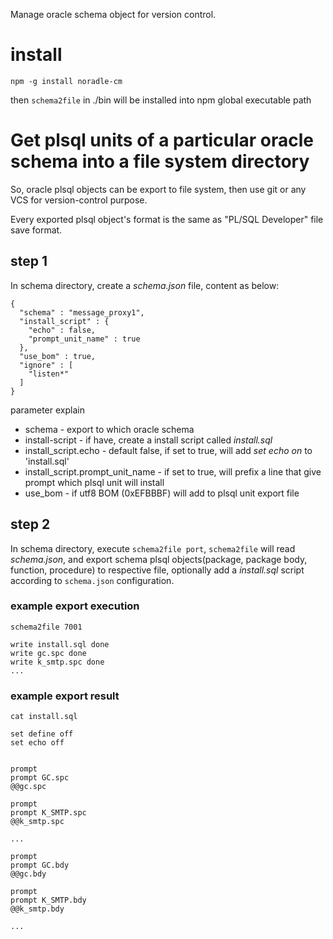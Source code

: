   Manage oracle schema object for version control.

# install

`npm -g install noradle-cm`

then `schema2file` in ./bin will be installed into npm global executable path

# Get plsql units of a particular oracle schema into a file system directory

  So, oracle plsql objects can be export to file system, then use git or any VCS for version-control purpose.

  Every exported plsql object's format is the same as "PL/SQL Developer" file save format.

## step 1
  In schema directory, create a *schema.json* file, content as below:

```
{
  "schema" : "message_proxy1",
  "install_script" : {
    "echo" : false,
    "prompt_unit_name" : true
  },
  "use_bom" : true,
  "ignore" : [
    "listen*"
  ]
}
```

parameter explain

* schema - export to which oracle schema
* install-script - if have, create a install script called *install.sql*
* install_script.echo - default false, if set to true, will add *set echo on* to 'install.sql'
* install_script.prompt_unit_name - if set to true, will prefix a line that give prompt which plsql unit will install
* use_bom - if utf8 BOM (0xEFBBBF) will add to plsql unit export file

## step 2

  In schema directory, execute `schema2file port`, `schema2file` will read *schema.json*,
and export schema plsql objects(package, package body, function, procedure) to respective file,
optionally add a *install.sql* script according to `schema.json` configuration.


### example export execution

```
schema2file 7001

write install.sql done
write gc.spc done
write k_smtp.spc done
...

```

### example export result

```
cat install.sql

set define off
set echo off


prompt
prompt GC.spc
@@gc.spc

prompt
prompt K_SMTP.spc
@@k_smtp.spc

...

prompt
prompt GC.bdy
@@gc.bdy

prompt
prompt K_SMTP.bdy
@@k_smtp.bdy

...

```
